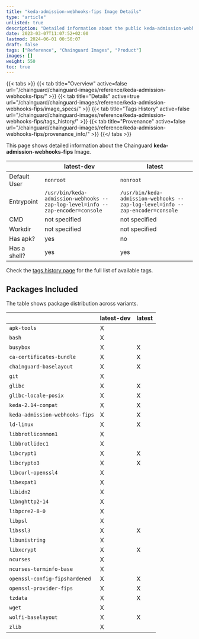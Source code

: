 ```yaml
---
title: "keda-admission-webhooks-fips Image Details"
type: "article"
unlisted: true
description: "Detailed information about the public keda-admission-webhooks-fips Chainguard Image."
date: 2023-03-07T11:07:52+02:00
lastmod: 2024-06-01 00:50:07
draft: false
tags: ["Reference", "Chainguard Images", "Product"]
images: []
weight: 550
toc: true
---
```


{{< tabs >}}
{{< tab title="Overview" active=false url="/chainguard/chainguard-images/reference/keda-admission-webhooks-fips/" >}}
{{< tab title="Details" active=true url="/chainguard/chainguard-images/reference/keda-admission-webhooks-fips/image_specs/" >}}
{{< tab title="Tags History" active=false url="/chainguard/chainguard-images/reference/keda-admission-webhooks-fips/tags_history/" >}}
{{< tab title="Provenance" active=false url="/chainguard/chainguard-images/reference/keda-admission-webhooks-fips/provenance_info/" >}}
{{</ tabs >}}

This page shows detailed information about the Chainguard **keda-admission-webhooks-fips** Image.

|              | latest-dev                                                                    | latest                                                                        |
|--------------|-------------------------------------------------------------------------------|-------------------------------------------------------------------------------|
| Default User | `nonroot`                                                                     | `nonroot`                                                                     |
| Entrypoint   | `/usr/bin/keda-admission-webhooks --zap-log-level=info --zap-encoder=console` | `/usr/bin/keda-admission-webhooks --zap-log-level=info --zap-encoder=console` |
| CMD          | not specified                                                                 | not specified                                                                 |
| Workdir      | not specified                                                                 | not specified                                                                 |
| Has apk?     | yes                                                                           | no                                                                            |
| Has a shell? | yes                                                                           | yes                                                                           |

Check the [tags history page](/chainguard/chainguard-images/reference/keda-admission-webhooks-fips/tags_history/) for the full list of available tags.

## Packages Included
The table shows package distribution across variants.

|                                | latest-dev | latest |
|--------------------------------|------------|--------|
| `apk-tools`                    | X          |        |
| `bash`                         | X          |        |
| `busybox`                      | X          | X      |
| `ca-certificates-bundle`       | X          | X      |
| `chainguard-baselayout`        | X          | X      |
| `git`                          | X          |        |
| `glibc`                        | X          | X      |
| `glibc-locale-posix`           | X          | X      |
| `keda-2.14-compat`             | X          | X      |
| `keda-admission-webhooks-fips` | X          | X      |
| `ld-linux`                     | X          | X      |
| `libbrotlicommon1`             | X          |        |
| `libbrotlidec1`                | X          |        |
| `libcrypt1`                    | X          | X      |
| `libcrypto3`                   | X          | X      |
| `libcurl-openssl4`             | X          |        |
| `libexpat1`                    | X          |        |
| `libidn2`                      | X          |        |
| `libnghttp2-14`                | X          |        |
| `libpcre2-8-0`                 | X          |        |
| `libpsl`                       | X          |        |
| `libssl3`                      | X          | X      |
| `libunistring`                 | X          |        |
| `libxcrypt`                    | X          | X      |
| `ncurses`                      | X          |        |
| `ncurses-terminfo-base`        | X          |        |
| `openssl-config-fipshardened`  | X          | X      |
| `openssl-provider-fips`        | X          | X      |
| `tzdata`                       | X          | X      |
| `wget`                         | X          |        |
| `wolfi-baselayout`             | X          | X      |
| `zlib`                         | X          |        |

